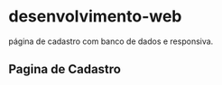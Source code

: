 # desenvolvimento-web
 página de cadastro com banco de dados e responsiva.
 <h2>Pagina de Cadastro</h2>
